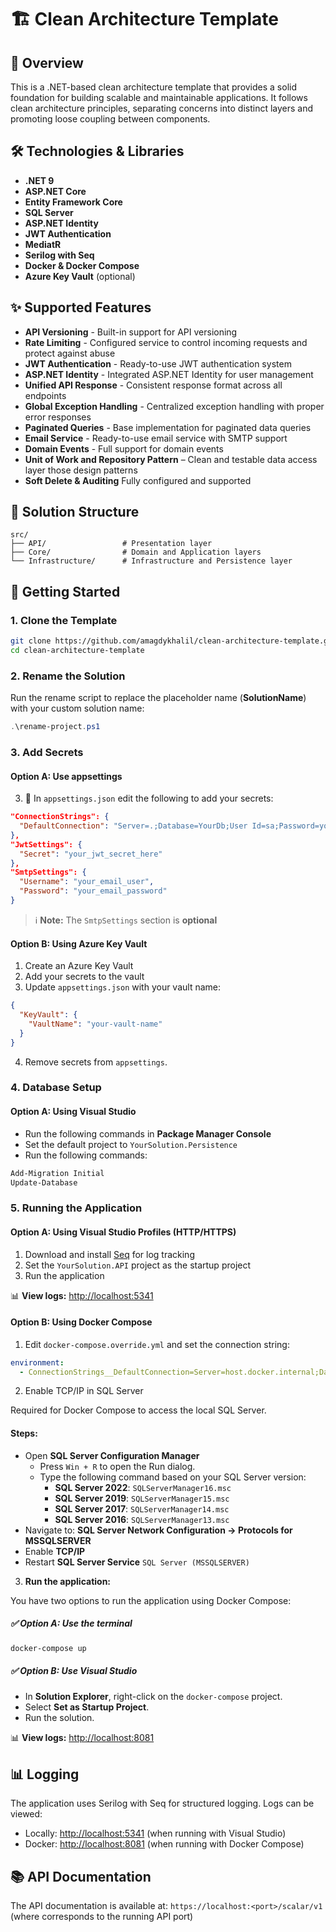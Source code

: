 # 🏗️ Clean Architecture Template

## 📝 Overview

This is a .NET-based clean architecture template that provides a solid foundation for building scalable and maintainable applications. It follows clean architecture principles, separating concerns into distinct layers and promoting loose coupling between components.

## 🛠️ Technologies & Libraries

- **.NET 9**
- **ASP.NET Core**
- **Entity Framework Core**
- **SQL Server**
- **ASP.NET Identity**
- **JWT Authentication**
- **MediatR**
- **Serilog with Seq**
- **Docker & Docker Compose**
- **Azure Key Vault** (optional)

## ✨ Supported Features

- **API Versioning** - Built-in support for API versioning
- **Rate Limiting** - Configured service to control incoming requests and protect against abuse
- **JWT Authentication** - Ready-to-use JWT authentication system
- **ASP.NET Identity** - Integrated ASP.NET Identity for user management
- **Unified API Response** - Consistent response format across all endpoints
- **Global Exception Handling** - Centralized exception handling with proper error responses
- **Paginated Queries** - Base implementation for paginated data queries
- **Email Service** - Ready-to-use email service with SMTP support
- **Domain Events** - Full support for domain events
- **Unit of Work and Repository Pattern** – Clean and testable data access layer those design patterns
- **Soft Delete & Auditing** Fully configured and supported

## 📁 Solution Structure

```
src/
├── API/                 # Presentation layer
├── Core/                # Domain and Application layers
└── Infrastructure/      # Infrastructure and Persistence layer
```

## 🚀 Getting Started

### 1. Clone the Template

```bash
git clone https://github.com/amagdykhalil/clean-architecture-template.git
cd clean-architecture-template
```

### 2. Rename the Solution

Run the rename script to replace the placeholder name (**SolutionName**) with your custom solution name:

```powershell
.\rename-project.ps1
```

### 3. Add Secrets

#### Option A: Use appsettings

3. 📁 In `appsettings.json` edit the following to add your secrets:

```json
"ConnectionStrings": {
  "DefaultConnection": "Server=.;Database=YourDb;User Id=sa;Password=yourStrongPassword;Encrypt=False;"
},
"JwtSettings": {
  "Secret": "your_jwt_secret_here"
},
"SmtpSettings": {
  "Username": "your_email_user",
  "Password": "your_email_password"
}
```

> ℹ️ **Note:** The `SmtpSettings` section is **optional**

#### Option B: Using Azure Key Vault

1. Create an Azure Key Vault
2. Add your secrets to the vault
3. Update `appsettings.json` with your vault name:

```json
{
  "KeyVault": {
    "VaultName": "your-vault-name"
  }
}
```

4.  Remove secrets from `appsettings`.

### 4. Database Setup

#### Option A: Using Visual Studio

- Run the following commands in **Package Manager Console**
- Set the default project to `YourSolution.Persistence`
- Run the following commands:

```powershell
Add-Migration Initial
Update-Database
```

### 5. Running the Application

#### Option A: Using Visual Studio Profiles (HTTP/HTTPS)

1. Download and install [Seq](https://datalust.co/Download) for log tracking
2. Set the `YourSolution.API` project as the startup project
3. Run the application

📊 **View logs:** [http://localhost:5341](http://localhost:5341)

#### Option B: Using Docker Compose

1. Edit `docker-compose.override.yml` and set the connection string:

```yaml
environment:
  - ConnectionStrings__DefaultConnection=Server=host.docker.internal;Database=YourDb;User Id=sa;Password=yourStrongPassword;Encrypt=False;
```

2. Enable TCP/IP in SQL Server

Required for Docker Compose to access the local SQL Server.

#### Steps:

- Open **SQL Server Configuration Manager**
  - Press `Win + R` to open the Run dialog.
  - Type the following command based on your SQL Server version:
    - **SQL Server 2022**: `SQLServerManager16.msc`
    - **SQL Server 2019**: `SQLServerManager15.msc`
    - **SQL Server 2017**: `SQLServerManager14.msc`
    - **SQL Server 2016**: `SQLServerManager13.msc`
- Navigate to: **SQL Server Network Configuration → Protocols for MSSQLSERVER**
- Enable **TCP/IP**
- Restart **SQL Server Service** `SQL Server (MSSQLSERVER)`

3. **Run the application:**

You have two options to run the application using Docker Compose:

##### ✅ Option A: Use the terminal

```bash
docker-compose up

```

##### ✅ Option B: Use Visual Studio

- In **Solution Explorer**, right-click on the `docker-compose` project.
- Select **Set as Startup Project**.
- Run the solution.

📊 **View logs:** [http://localhost:8081](http://localhost:8081)

## 📊 Logging

The application uses Serilog with Seq for structured logging. Logs can be viewed:

- Locally: [http://localhost:5341](http://localhost:5341) (when running with Visual Studio)
- Docker: [http://localhost:8081](http://localhost:8081) (when running with Docker Compose)

## 📚 API Documentation

The API documentation is available at:
`https://localhost:<port>/scalar/v1`
(where <port> corresponds to the running API port)
